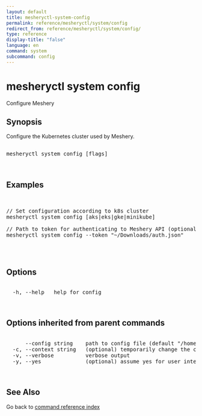 ```yaml
---
layout: default
title: mesheryctl-system-config
permalink: reference/mesheryctl/system/config
redirect_from: reference/mesheryctl/system/config/
type: reference
display-title: "false"
language: en
command: system
subcommand: config
---
```


# mesheryctl system config

Configure Meshery

## Synopsis

Configure the Kubernetes cluster used by Meshery.

<pre class='codeblock-pre'>
<div class='codeblock'>
mesheryctl system config [flags]

</div>
</pre> 

## Examples

<pre class='codeblock-pre'>
<div class='codeblock'>

// Set configuration according to k8s cluster
mesheryctl system config [aks|eks|gke|minikube]

// Path to token for authenticating to Meshery API (optional, can be done alternatively using "login")
mesheryctl system config --token "~/Downloads/auth.json"
	

</div>
</pre> 

## Options

<pre class='codeblock-pre'>
<div class='codeblock'>
  -h, --help   help for config

</div>
</pre>

## Options inherited from parent commands

<pre class='codeblock-pre'>
<div class='codeblock'>
      --config string    path to config file (default "/home/admin-pc/.meshery/config.yaml")
  -c, --context string   (optional) temporarily change the current context.
  -v, --verbose          verbose output
  -y, --yes              (optional) assume yes for user interactive prompts.

</div>
</pre>

## See Also

Go back to [command reference index](/reference/mesheryctl/) 
